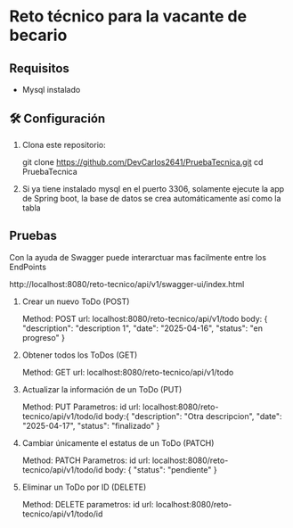 # Reto técnico para la vacante de becario

## Requisitos
-  Mysql instalado

## 🛠️ Configuración

1. Clona este repositorio:


    git clone https://github.com/DevCarlos2641/PruebaTecnica.git
    cd PruebaTecnica

2. Si ya tiene instalado mysql en el puerto 3306, solamente ejecute la app de Spring boot, la base de datos se crea automáticamente así como la tabla

## Pruebas

Con la ayuda de Swagger puede interarctuar mas facilmente entre los EndPoints

http://localhost:8080/reto-tecnico/api/v1/swagger-ui/index.html

1.	Crear un nuevo ToDo (POST)

    Method: POST
    url: localhost:8080/reto-tecnico/api/v1/todo
    body: {
        "description": "description 1",
        "date": "2025-04-16",
        "status": "en progreso"
    }

2.	Obtener todos los ToDos (GET)

    Method: GET
    url: localhost:8080/reto-tecnico/api/v1/todo

3.	Actualizar la información de un ToDo (PUT)

    Method: PUT
    Parametros: id
    url: localhost:8080/reto-tecnico/api/v1/todo/id
    body:{
        "description": "Otra descripcion",
        "date": "2025-04-17",
        "status": "finalizado"
    }

4.	Cambiar únicamente el estatus de un ToDo (PATCH)

    Method: PATCH
    Parametros: id
    url: localhost:8080/reto-tecnico/api/v1/todo/id
    body: {
        "status": "pendiente"
    }

5.	Eliminar un ToDo por ID (DELETE)
    
    Method: DELETE
    parametros: id
    url: localhost:8080/reto-tecnico/api/v1/todo/id